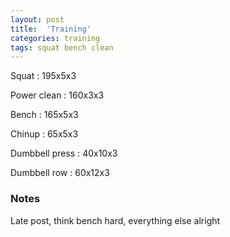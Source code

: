 ```yaml
---
layout: post
title:  'Training'
categories: training
tags: squat bench clean
---
```


Squat : 195x5x3

Power clean : 160x3x3

Bench : 165x5x3

Chinup  : 65x5x3

Dumbbell press  : 40x10x3

Dumbbell row  : 60x12x3

### Notes

Late post, think bench hard, everything else alright
